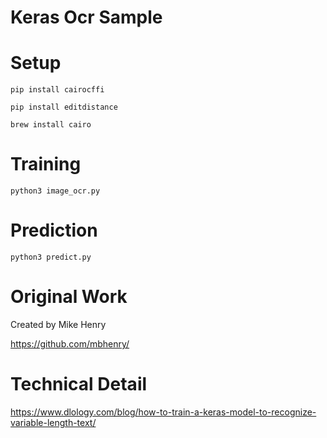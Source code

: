 # Keras Ocr Sample

# Setup

`pip install cairocffi`

`pip install editdistance`

`brew install cairo`

# Training

`python3 image_ocr.py`

# Prediction

`python3 predict.py`

# Original Work

Created by Mike Henry

https://github.com/mbhenry/

# Technical Detail

https://www.dlology.com/blog/how-to-train-a-keras-model-to-recognize-variable-length-text/